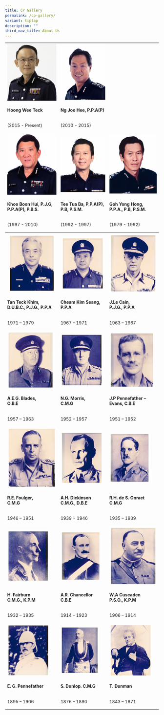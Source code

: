 ```yaml
---
title: CP Gallery
permalink: /cp-gallery/
variant: tiptap
description: ""
third_nav_title: About Us
---
```

<table style="minWidth: 75px">
<colgroup>
<col>
<col>
<col>
</colgroup>
<tbody>
<tr>
<td rowspan="1" colspan="1">
<div class="isomer-image-wrapper">
<img style="width: 100%" height="auto" width="100%" alt="Hoong Wee Teck" src="/images/CP/Hoong_Wee_Teck__2015___Present____new.jpg">
</div>
</td>
<td rowspan="1" colspan="1">
<div class="isomer-image-wrapper">
<img style="width: 100%" height="auto" width="100%" alt="Ng Joo Hee, P.P.A(P) Commissioner of Police Singapore Police Force" src="/images/CP/Ng_Joo_Hee__P_P_A_P__Commissioner_of_Police_Singapore_Police_Force__2010___2015_.jpg">
</div>
</td>
<td rowspan="1" colspan="1">
<p></p>
</td>
</tr>
<tr>
<td rowspan="1" colspan="1">
<p><strong>Hoong Wee Teck</strong>
</p>
</td>
<td rowspan="1" colspan="1">
<p><strong>Ng Joo Hee, P.P.A(P)</strong>
</p>
</td>
<td rowspan="1" colspan="1">
<p></p>
</td>
</tr>
<tr>
<td rowspan="1" colspan="1">
<p>(2015 - Present)</p>
</td>
<td rowspan="1" colspan="1">
<p>(2010 - 2015)</p>
</td>
<td rowspan="1" colspan="1">
<p></p>
</td>
</tr>
<tr>
<td rowspan="1" colspan="1">
<div class="isomer-image-wrapper">
<img style="width: 100%" height="auto" width="100%" alt="Khoo Boon Hui, P.J.G, P.P.A(P), P.B.S. Commissioner of Police Singapore Police Force" src="/images/CP/Khoo_Boon_Hui__P_J_G__P_P_A_P___P_B_S__Commissioner_of_Police_Singapore_Police_Force__1997___2010_.jpg">
</div>
</td>
<td rowspan="1" colspan="1">
<div class="isomer-image-wrapper">
<img style="width: 100%" height="auto" width="100%" alt="Tee Tua Ba, P.P.A(P), P.B, P.S.M. Commissioner of Police Singapore Police Force" src="/images/CP/Tee_Tua_Ba__P_P_A_P___P_B__P_S_M__Commissioner_of_Police_Singapore_Police_Force__1992___1997_.jpg">
</div>
</td>
<td rowspan="1" colspan="1">
<div class="isomer-image-wrapper">
<img style="width: 100%" height="auto" width="100%" alt="Goh Yong Hong, P.P.A., P.B, P.S.M. Commissioner of Police Singapore Police Force" src="/images/CP/Goh_Yong_Hong__P_P_A___P_B__P_S_M__Commissioner_of_Police_Singapore_Police_Force__1979___1992_.jpg">
</div>
</td>
</tr>
<tr>
<td rowspan="1" colspan="1">
<p><strong>Khoo Boon Hui, P.J.G, P.P.A(P), P.B.S.</strong>
</p>
</td>
<td rowspan="1" colspan="1">
<p><strong>Tee Tua Ba, P.P.A(P), P.B, P.S.M.</strong>
</p>
</td>
<td rowspan="1" colspan="1">
<p><strong>Goh Yong Hong, P.P.A., P.B, P.S.M.</strong>
</p>
</td>
</tr>
<tr>
<td rowspan="1" colspan="1">
<p>(1997 - 2010)</p>
</td>
<td rowspan="1" colspan="1">
<p>(1992 - 1997)</p>
</td>
<td rowspan="1" colspan="1">
<p>(1979 - 1992)</p>
</td>
</tr>
<tr>
<th rowspan="1" colspan="1">
<div class="isomer-image-wrapper">
<img style="width: 95%;" height="auto" width="100%" alt="Tan Teck Khim" src="/images/CP/Tan_Teck_Khim__D_U_B_C___P_J_G___P_P_A__Commissioner_of_Police_Singapore_Police_Force__1971___1972_.jpg">
</div>
</th>
<th rowspan="1" colspan="1">
<div class="isomer-image-wrapper">
<img style="width: 95%;" height="auto" width="100%" alt="Cheam Kim" src="/images/CP/Cheam_Kim_Seang__P_P_A_Commissioner_of_Police_Singapore_Police_Force__1967___1971_.jpg">
</div>
</th>
<th rowspan="1" colspan="1">
<div class="isomer-image-wrapper">
<img style="width: 100%" height="auto" width="100%" alt="J.Le Cain" src="/images/CP/J_Le_Cain__P_J_G___P_P_A_Commissioner_of_Police_Singapore_Police_Force__1963___1967_.jpg">
</div>
</th>
</tr>
<tr>
<td rowspan="1" colspan="1">
<p><strong>Tan Teck Khim, </strong>
<br><strong>D.U.B.C., P.J.G., P.P.A</strong>
</p>
</td>
<td rowspan="1" colspan="1">
<p><strong>Cheam Kim Seang, </strong>
<br><strong>P.P.A</strong>
</p>
</td>
<td rowspan="1" colspan="1">
<p><strong>J.Le Cain, </strong>
<br><strong>P.J.G., P.P.A</strong>
</p>
</td>
</tr>
<tr>
<td rowspan="1" colspan="1">
<p>1971 – 1979</p>
</td>
<td rowspan="1" colspan="1">
<p>1967 – 1971</p>
</td>
<td rowspan="1" colspan="1">
<p>1963 – 1967</p>
</td>
</tr>
<tr>
<td rowspan="1" colspan="1">
<div class="isomer-image-wrapper">
<img style="width: 95%;" height="auto" width="100%" alt="A.E.G. Blades" src="/images/CP/A_E_G__Blades__O_B_E_Commissioner_of_Police_Singapore_Police_Force__1957___1963_.jpg">
</div>
</td>
<td rowspan="1" colspan="1">
<div class="isomer-image-wrapper">
<img style="width: 95%;" height="auto" width="100%" alt="N.G. Morris" src="/images/CP/N_G_Morris__C_M_G_Commissioner_of_Police_Singapore_Police_Force__1952___1957_.jpg">
</div>
</td>
<td rowspan="1" colspan="1">
<div class="isomer-image-wrapper">
<img style="width: 95%;" height="auto" width="100%" alt="J.P. Pennefather" src="/images/CP/J_P__Pennefather___Evans__C_B_E_Commissioner_of_Police_Singapore_Police_Force__1951___1952_.jpg">
</div>
</td>
</tr>
<tr>
<td rowspan="1" colspan="1">
<p><strong>A.E.G. Blades, </strong>
<br><strong>O.B.E</strong>
</p>
</td>
<td rowspan="1" colspan="1">
<p><strong>N.G. Morris, </strong>
<br><strong>C.M.G</strong>
</p>
</td>
<td rowspan="1" colspan="1">
<p><strong>J.P Pennefather – </strong>
<br><strong>Evans, C.B.E</strong>
</p>
</td>
</tr>
<tr>
<td rowspan="1" colspan="1">
<p>1957 – 1963</p>
</td>
<td rowspan="1" colspan="1">
<p>1952 – 1957</p>
</td>
<td rowspan="1" colspan="1">
<p>1951 – 1952</p>
</td>
</tr>
<tr>
<td rowspan="1" colspan="1">
<div class="isomer-image-wrapper">
<img style="width: 100%" height="auto" width="100%" alt="R.E. Foulger" src="/images/CP/R_E__Foulger__C_M_G_Commissioner_of_Police_Singapore_Police_Force__1946___1951_.jpg">
</div>
</td>
<td rowspan="1" colspan="1">
<div class="isomer-image-wrapper">
<img style="width: 95%;" height="auto" width="100%" alt="A.H. Dickinson" src="/images/CP/A_H__Dickinson_C_M_G___D_B_E_Inspector_General_Straits_Settlement_Police__1939___1946_.jpg">
</div>
</td>
<td rowspan="1" colspan="1">
<div class="isomer-image-wrapper">
<img style="width: 85%;" height="auto" width="100%" alt="R.H. de S Onraet" src="/images/CP/R_H__de_S__Onraet_C_M_G_Inspector_General_Straits_Settlement_Police__1935___1939_.jpg">
</div>
</td>
</tr>
<tr>
<td rowspan="1" colspan="1">
<p><strong>R.E. Foulger, </strong>
<br><strong>C.M.G</strong>
</p>
</td>
<td rowspan="1" colspan="1">
<p><strong>A.H. Dickinson </strong>
<br><strong>C.M.G., D.B.E</strong>
</p>
</td>
<td rowspan="1" colspan="1">
<p><strong>R.H. de S. Onraet </strong>
<br><strong>C.M.G</strong>
</p>
</td>
</tr>
<tr>
<td rowspan="1" colspan="1">
<p>1946 – 1951</p>
</td>
<td rowspan="1" colspan="1">
<p>1939 - 1946</p>
</td>
<td rowspan="1" colspan="1">
<p>1935 – 1939</p>
</td>
</tr>
<tr>
<td rowspan="1" colspan="1">
<div class="isomer-image-wrapper">
<img style="width: 85%;" height="auto" width="100%" alt="H. Fairburn" src="/images/CP/H__Fairburn_C_M_G___K_P_M_Inspector_General_Straits_Settlement_Police__1925___1935_.jpg">
</div>
</td>
<td rowspan="1" colspan="1">
<div class="isomer-image-wrapper">
<img style="width: 90%;" height="auto" width="100%" alt="A.R. Chancellor" src="/images/CP/A_R__Chancellor_C_B_E_Inspector_General_Straits_Settlement_Police__1914___1923_.jpg">
</div>
</td>
<td rowspan="1" colspan="1">
<div class="isomer-image-wrapper">
<img style="width: 100%" height="auto" width="100%" alt="W.A Cuscaden" src="/images/CP/W_A_Cuscaden_P_S_O___K_P_M_Inspector_General_Straits_Settlement_Police__1906___1914_.jpg">
</div>
</td>
</tr>
<tr>
<td rowspan="1" colspan="1">
<p><strong>H. Fairburn </strong>
<br><strong>C.M.G., K.P.M</strong>
</p>
</td>
<td rowspan="1" colspan="1">
<p><strong>A.R. Chancellor </strong>
<br><strong>C.B.E</strong>
</p>
</td>
<td rowspan="1" colspan="1">
<p><strong>W.A Cuscaden </strong>
<br><strong>P.S.O., K.P.M</strong>
</p>
</td>
</tr>
<tr>
<td rowspan="1" colspan="1">
<p>1932 – 1935</p>
</td>
<td rowspan="1" colspan="1">
<p>1914 – 1923</p>
</td>
<td rowspan="1" colspan="1">
<p>1906 – 1914</p>
</td>
</tr>
<tr>
<td rowspan="1" colspan="1">
<div class="isomer-image-wrapper">
<img style="width: 86%;" height="auto" width="100%" alt="E.G. Pennefather" src="/images/CP/E_G__Pennefather_Inspector_General_Straits_Settlement_Police__1895___1906_.jpg">
</div>
</td>
<td rowspan="1" colspan="1">
<div class="isomer-image-wrapper">
<img style="width: 86%;" height="auto" width="100%" alt="S. Dunlop" src="/images/CP/S__Dunlop__C_M_G_Inspector_General_Straits_Settlement_Police__1876___1890_.jpg">
</div>
</td>
<td rowspan="1" colspan="1">
<div class="isomer-image-wrapper">
<img style="width: 90%;" height="auto" width="100%" alt="T. Dunman" src="/images/CP/T__Dunman_Inspector_General_Straits_Settlement_Police__1843___1871_.jpg">
</div>
</td>
</tr>
<tr>
<td rowspan="1" colspan="1">
<p><strong>E. G. Pennefather</strong>
<br>
</p>
</td>
<td rowspan="1" colspan="1">
<p><strong>S. Dunlop. C.M.G</strong>
</p>
</td>
<td rowspan="1" colspan="1">
<p><strong>T. Dunman</strong>
</p>
</td>
</tr>
<tr>
<td rowspan="1" colspan="1">
<p>1895 – 1906</p>
</td>
<td rowspan="1" colspan="1">
<p>1876 – 1890</p>
</td>
<td rowspan="1" colspan="1">
<p>1843 – 1871</p>
</td>
</tr>
</tbody>
</table>
<p></p>
<p></p>